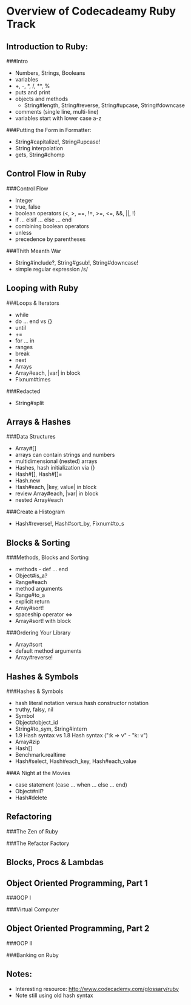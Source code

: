 Overview of Codecadeamy Ruby Track
==================================

Introduction to Ruby:
----------

###Intro

- Numbers, Strings, Booleans
- variables
- +, -, *, /, **, %
- puts and print
- objects and methods
  - String#length, String#reverse, String#upcase, String#downcase
- comments (single line, multi-line)
- variables start with lower case a-z

###Putting the Form in Formatter:

- String#capitalize!, String#upcase!
- String interpolation
- gets, String#chomp


Control Flow in Ruby
-----------

###Control Flow

- Integer
- true, false
- boolean operators (<, >, ==, !=, >=, <=, &&, ||, !)
- if ... elsif ... else ... end
- combining boolean operators
- unless
- precedence by parentheses


###Thith Meanth War

- String#include?, String#gsub!, String#downcase!
- simple regular expression /s/


Looping with Ruby
-----------

###Loops & Iterators

- while
- do ... end vs {}
- until
- +=
- for ... in
- ranges
- break
- next
- Arrays
- Array#each, |var| in block
- Fixnum#times

###Redacted

- String#split

Arrays & Hashes
------------

###Data Structures

- Array#[]
- arrays can contain strings and numbers
- multidimensional (nested) arrays
- Hashes, hash initialization via {}
- Hash#[], Hash#[]=
- Hash.new
- Hash#each, |key, value| in block
- review Array#each, |var| in block
- nested Array#each

###Create a Histogram

- Hash#reverse!, Hash#sort_by, Fixnum#to_s

Blocks & Sorting
-------------

###Methods, Blocks and Sorting

- methods - def ... end
- Object#is_a?
- Range#each
- method arguments
- Range#to_a
- explicit return
- Array#sort!
- spaceship operator <=>
- Array#sort! with block

###Ordering Your Library

- Array#sort
- default method arguments
- Array#reverse!

Hashes & Symbols
------------

###Hashes & Symbols

- hash literal notation versus hash constructor notation
- truthy, falsy, nil
- Symbol
- Object#object_id
- String#to_sym, String#intern
- 1.9 Hash syntax vs 1.8 Hash syntax (":k => v" - "k: v")
- Array#zip
- Hash[]
- Benchmark.realtime
- Hash#select, Hash#each_key, Hash#each_value

###A Night at the Movies

- case statement (case ... when ... else ... end)
- Object#nil?
- Hash#delete

Refactoring
-----------

###The Zen of Ruby

###The Refactor Factory

Blocks, Procs & Lambdas
---------------------


Object Oriented Programming, Part 1
-----------------------------------

###OOP I

###Virtual Computer

Object Oriented Programming, Part 2
-----------------------------------

###OOP II

###Banking on Ruby


Notes:
------

* Interesting resource: http://www.codecademy.com/glossary/ruby
* Note still using old hash syntax
